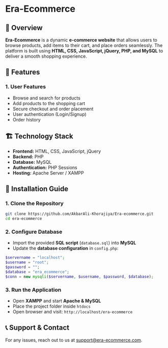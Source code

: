 # Era-Ecommerce

## 📌 Overview
**Era-Ecommerce** is a dynamic **e-commerce website** that allows users to browse products, add items to their cart, and place orders seamlessly. The platform is built using **HTML, CSS, JavaScript, jQuery, PHP, and MySQL** to deliver a smooth shopping experience.

## 🚀 Features
### **1. User Features**
- Browse and search for products
- Add products to the shopping cart
- Secure checkout and order placement
- User authentication (Login/Signup)
- Order history

## 🏗️ Technology Stack
- **Frontend:** HTML, CSS, JavaScript, jQuery
- **Backend:** PHP
- **Database:** MySQL
- **Authentication:** PHP Sessions
- **Hosting:** Apache Server / XAMPP

## 🔧 Installation Guide
### **1. Clone the Repository**
```sh
git clone https://github.com/AkbarAli-Khorajiya/Era-ecommerce.git
cd era-ecommerce
```

### **2. Configure Database**
- Import the provided **SQL script** (`database.sql`) into **MySQL**
- Update the **database configuration** in `config.php`:
```php
$servername = "localhost";
$username = "root";
$password = "";
$database = "era_ecommerce";
$conn = new mysqli($servername, $username, $password, $database);
```

### **3. Run the Application**
- Open **XAMPP** and start **Apache & MySQL**
- Place the project folder inside `htdocs`
- Open browser and visit: `http://localhost/era-ecommerce`

## 📞 Support & Contact
For any issues, reach out to us at [support@era-ecommerce.com](mailto:support@era-ecommerce.com).
